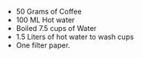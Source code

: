 * 50 Grams of Coffee
* 100 ML Hot water
* Boiled 7.5 cups of Water
* 1.5 Liters of hot water to wash cups
* One filter paper.
